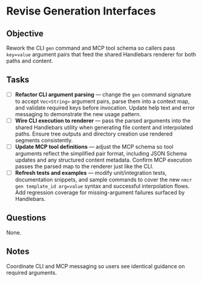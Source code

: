 # Revise Generation Interfaces

## Objective

Rework the CLI `gen` command and MCP tool schema so callers pass `key=value` argument pairs that feed the shared Handlebars renderer for both paths and content.

## Tasks

- [ ] **Refactor CLI argument parsing** — change the `gen` command signature to accept `Vec<String>` argument pairs, parse them into a context map, and validate required keys before invocation.
      Update help text and error messaging to demonstrate the new usage pattern.
- [ ] **Wire CLI execution to renderer** — pass the parsed arguments into the shared Handlebars utility when generating file content and interpolated paths.
      Ensure tree outputs and directory creation use rendered segments consistently.
- [ ] **Update MCP tool definitions** — adjust the MCP schema so tool arguments reflect the simplified pair format, including JSON Schema updates and any structured content metadata.
      Confirm MCP execution passes the parsed map to the renderer just like the CLI.
- [ ] **Refresh tests and examples** — modify unit/integration tests, documentation snippets, and sample commands to cover the new `nmcr gen template_id arg=value` syntax and successful interpolation flows.
      Add regression coverage for missing-argument failures surfaced by Handlebars.

## Questions

None.

## Notes

Coordinate CLI and MCP messaging so users see identical guidance on required arguments.
